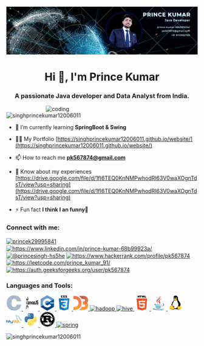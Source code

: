 ![logo](https://github.com/singhprincekumar12006011/singhprincekumar12006011/blob/master/2.png)
<h1 align="center">Hi 👋, I'm Prince Kumar</h1>
<h3 align="center">A passionate Java developer and Data Analyst from India.</h3>
<img align="right" alt="coding" width="400" src="https://gifdb.com/images/high/programming-coding-kira-lena-urzendowsky-yl7f6xjkodtr9eul.gif">
<p align="left"> <img src="https://komarev.com/ghpvc/?username=singhprincekumar12006011&label=Profile%20views&color=0e75b6&style=flat" alt="singhprincekumar12006011" /> </p>

- 🌱 I’m currently learning **SpringBoot & Swing**

- 👨‍💻 My Portfolio [https://singhprincekumar12006011.github.io/website/](https://singhprincekumar12006011.github.io/website/)

- 📫 How to reach me **pk567874@gmail.com**

- 📄 Know about my experiences [https://drive.google.com/file/d/1fI6TEQ0KnNMPwhodRI63V0waXOgnTdsT/view?usp=sharing](https://drive.google.com/file/d/1fI6TEQ0KnNMPwhodRI63V0waXOgnTdsT/view?usp=sharing)

- ⚡ Fun fact **I think I an funny🤪**

<h3 align="left">Connect with me:</h3>
<p align="left">
<a href="https://twitter.com/princek29995841" target="blank"><img align="center" src="https://raw.githubusercontent.com/rahuldkjain/github-profile-readme-generator/master/src/images/icons/Social/twitter.svg" alt="princek29995841" height="30" width="40" /></a>
<a href="https://linkedin.com/in/https://www.linkedin.com/in/prince-kumar-68b99923a/" target="blank"><img align="center" src="https://raw.githubusercontent.com/rahuldkjain/github-profile-readme-generator/master/src/images/icons/Social/linked-in-alt.svg" alt="https://www.linkedin.com/in/prince-kumar-68b99923a/" height="30" width="40" /></a>
<a href="https://www.youtube.com/c/@princesingh-hs5he" target="blank"><img align="center" src="https://raw.githubusercontent.com/rahuldkjain/github-profile-readme-generator/master/src/images/icons/Social/youtube.svg" alt="@princesingh-hs5he" height="30" width="40" /></a>
<a href="https://www.hackerrank.com/https://www.hackerrank.com/profile/pk567874" target="blank"><img align="center" src="https://raw.githubusercontent.com/rahuldkjain/github-profile-readme-generator/master/src/images/icons/Social/hackerrank.svg" alt="https://www.hackerrank.com/profile/pk567874" height="30" width="40" /></a>
<a href="https://www.leetcode.com/https://leetcode.com/prince_kumar_91/" target="blank"><img align="center" src="https://raw.githubusercontent.com/rahuldkjain/github-profile-readme-generator/master/src/images/icons/Social/leet-code.svg" alt="https://leetcode.com/prince_kumar_91/" height="30" width="40" /></a>
<a href="https://auth.geeksforgeeks.org/user/https://auth.geeksforgeeks.org/user/pk567874" target="blank"><img align="center" src="https://raw.githubusercontent.com/rahuldkjain/github-profile-readme-generator/master/src/images/icons/Social/geeks-for-geeks.svg" alt="https://auth.geeksforgeeks.org/user/pk567874" height="30" width="40" /></a>
</p>

<h3 align="left">Languages and Tools:</h3>
<p align="left"> <a href="https://www.cprogramming.com/" target="_blank" rel="noreferrer"> <img src="https://raw.githubusercontent.com/devicons/devicon/master/icons/c/c-original.svg" alt="c" width="40" height="40"/> </a> <a href="https://canvasjs.com" target="_blank" rel="noreferrer"> <img src="https://raw.githubusercontent.com/Hardik0307/Hardik0307/master/assets/canvasjs-charts.svg" alt="canvasjs" width="40" height="40"/> </a> <a href="https://www.w3schools.com/cpp/" target="_blank" rel="noreferrer"> <img src="https://raw.githubusercontent.com/devicons/devicon/master/icons/cplusplus/cplusplus-original.svg" alt="cplusplus" width="40" height="40"/> </a> <a href="https://www.w3schools.com/css/" target="_blank" rel="noreferrer"> <img src="https://raw.githubusercontent.com/devicons/devicon/master/icons/css3/css3-original-wordmark.svg" alt="css3" width="40" height="40"/> </a> <a href="https://d3js.org/" target="_blank" rel="noreferrer"> <img src="https://raw.githubusercontent.com/devicons/devicon/master/icons/d3js/d3js-original.svg" alt="d3js" width="40" height="40"/> </a> <a href="https://hadoop.apache.org/" target="_blank" rel="noreferrer"> <img src="https://www.vectorlogo.zone/logos/apache_hadoop/apache_hadoop-icon.svg" alt="hadoop" width="40" height="40"/> </a> <a href="https://hive.apache.org/" target="_blank" rel="noreferrer"> <img src="https://www.vectorlogo.zone/logos/apache_hive/apache_hive-icon.svg" alt="hive" width="40" height="40"/> </a> <a href="https://www.w3.org/html/" target="_blank" rel="noreferrer"> <img src="https://raw.githubusercontent.com/devicons/devicon/master/icons/html5/html5-original-wordmark.svg" alt="html5" width="40" height="40"/> </a> <a href="https://www.java.com" target="_blank" rel="noreferrer"> <img src="https://raw.githubusercontent.com/devicons/devicon/master/icons/java/java-original.svg" alt="java" width="40" height="40"/> </a> <a href="https://www.linux.org/" target="_blank" rel="noreferrer"> <img src="https://raw.githubusercontent.com/devicons/devicon/master/icons/linux/linux-original.svg" alt="linux" width="40" height="40"/> </a> <a href="https://www.mysql.com/" target="_blank" rel="noreferrer"> <img src="https://raw.githubusercontent.com/devicons/devicon/master/icons/mysql/mysql-original-wordmark.svg" alt="mysql" width="40" height="40"/> </a> <a href="https://www.python.org" target="_blank" rel="noreferrer"> <img src="https://raw.githubusercontent.com/devicons/devicon/master/icons/python/python-original.svg" alt="python" width="40" height="40"/> </a> <a href="https://www.rust-lang.org" target="_blank" rel="noreferrer"> <img src="https://raw.githubusercontent.com/devicons/devicon/master/icons/rust/rust-plain.svg" alt="rust" width="40" height="40"/> </a> <a href="https://spring.io/" target="_blank" rel="noreferrer"> <img src="https://www.vectorlogo.zone/logos/springio/springio-icon.svg" alt="spring" width="40" height="40"/> </a> </p>

<p><img align="left" src="https://github-readme-stats.vercel.app/api/top-langs?username=singhprincekumar12006011&show_icons=true&locale=en&layout=compact" alt="singhprincekumar12006011" /></p>


